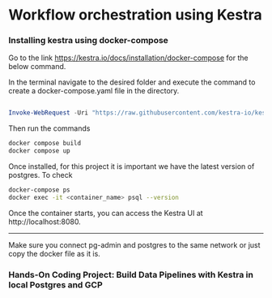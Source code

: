 # Workflow orchestration using Kestra

### Installing kestra using docker-compose

Go to the link https://kestra.io/docs/installation/docker-compose for the below command.

In the terminal navigate to the desired folder and execute the command to create a docker-compose.yaml file in the directory.

```powershell

Invoke-WebRequest -Uri "https://raw.githubusercontent.com/kestra-io/kestra/develop/docker-compose.yml" -OutFile "docker-compose.yml"

```

Then run the commands

```bash
docker compose build
docker compose up
```

Once installed, for this project it is important we have the latest version of postgres. To check

```bash
docker-compose ps
docker exec -it <container_name> psql --version
```

Once the container starts, you can access the Kestra UI at http://localhost:8080.

***

Make sure you connect pg-admin and postgres to the same network or just copy the docker file as it is.

### Hands-On Coding Project: Build Data Pipelines with Kestra in local Postgres and GCP


